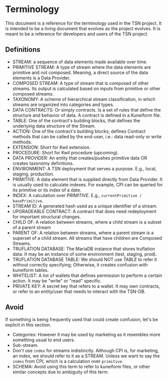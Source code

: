 # Terminology

This document is a reference for the terminology used in the TSN project. It is intended to be a living document that evolves as the project evolves. It is meant to be a reference for developers and users of the TSN project.

## Definitions

- STREAM: a sequence of data elements made available over time.
- PRIMITIVE STREAM: A type of stream where the data elements are primitive and not composed. Meaning, a direct source of the data elements is a Data Provider.
- COMPOSED STREAM: A type of stream that is composed of other streams. Its output is calculated based on inputs from primitive or other composed streams.
- TAXONOMY: A scheme of hierarchical stream classification, in which streams are organized into categories and types.
- DATA CONTRACTS: Or simply contracts. Is a set of rules that define the structure and behavior of data. A contract is defined in a Kuneiform file.
- TABLE: One of the contract's building blocks, that defines the underlying data structure of the Stream.
- ACTION: One of the contract's building blocks; defines Contract methods that can be called by the end-user, i.e.: data read-only or write methods.
- EXTENSION: Short for Kwil extension.
- PROCEDURE: Short for Kwil procedure (upcoming).
- DATA PROVIDER: An entity that creates/pushes primitive data OR creates taxonomy definitions.
- ENVIRONMENT: A TSN deployment that serves a purpose. E.g., local, staging, production.
- PRIMITIVE: A data element that is supplied directly from Data Provider. It is usually used to calculate indexes. For example, CPI can be queried for its primitive or its index of a date.
- INDEX: A calculation over _PRIMITIVE_. E.g., `currentPrimitive / basePrimitive`.
- STREAM ID: A generated hash used as a unique identifier of a stream.
- UPGRADEABLE CONTRACT: A contract that does need redeployment for important structural changes.
- CHILD OF: A relation between streams, where a child stream is a subset of a parent stream
- PARENT OF: A relation between streams, where a parent stream is a superset of a child stream. All streams that have children are Composed Streams.
- TRUFLATION DATABASE: The MariaDB instance that stores truflation data. It may be an instance of some environment (test, staging, prod).
- TRUFLATION DATABASE TABLE: We should NOT use _TABLE_ to refer it without correctly specifying; Otherwise, it creates confusion with kuneiform tables.
- WHITELIST: A list of wallets that defines permission to perform a certain action. It may be "write" or "read" specific.
- PRIVATE KEY: A secret key that refers to a wallet. It may own contracts, or refer to an entity/user that needs to interact with the TSN-DB.


## Avoid
If something is being frequently used that could create confusion, let's be explicit in this section.

- Categories: However it may be used by marketing as it resembles more something usual to end users.
- Sub-stream.
- Don't use `index` for streams indistinctly. Although CPI is, for marketing, an index, we should refer to it as a STREAM. Unless we want to say the `index` from CPI, which is a calculation over `primitive`.
- SCHEMA: Avoid using this term to refer to kuneiform files, or other similar concepts due to ambiguity of this term.